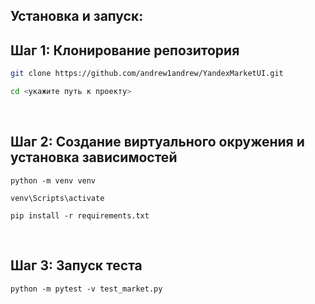 <a name="Установка и запуск"><h2>Установка и запуск:</h2></a>

<a name="Шаг 1: Клонирование репозитория"><h2>Шаг 1: Клонирование репозитория</h2></a>
```bash
git clone https://github.com/andrew1andrew/YandexMarketUI.git

cd <укажите путь к проекту>
```

\
<a name="Шаг 2: Создание виртуального окружения и установка зависимостей"><h2>Шаг 2: Создание виртуального окружения и установка зависимостей</h2></a>
```
python -m venv venv

venv\Scripts\activate

pip install -r requirements.txt
```

\
<a name="Шаг 3: Запуск теста"><h2>Шаг 3: Запуск теста</h2></a>
```
python -m pytest -v test_market.py
```


